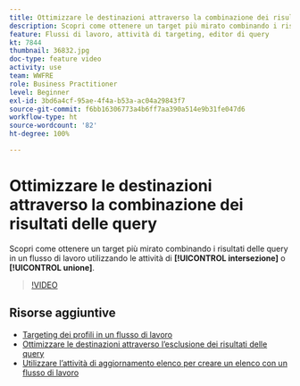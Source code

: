 ```yaml
---
title: Ottimizzare le destinazioni attraverso la combinazione dei risultati delle query
description: Scopri come ottenere un target più mirato combinando i risultati delle query in un flusso di lavoro utilizzando le attività di intersezione o di unione.
feature: Flussi di lavoro, attività di targeting, editor di query
kt: 7844
thumbnail: 36832.jpg
doc-type: feature video
activity: use
team: WWFRE
role: Business Practitioner
level: Beginner
exl-id: 3bd6a4cf-95ae-4f4a-b53a-ac04a29843f7
source-git-commit: f6bb16306773a4b6ff7aa390a514e9b31fe047d6
workflow-type: ht
source-wordcount: '82'
ht-degree: 100%

---
```


# Ottimizzare le destinazioni attraverso la combinazione dei risultati delle query

Scopri come ottenere un target più mirato combinando i risultati delle query in un flusso di lavoro utilizzando le attività di **[!UICONTROL intersezione]** o **[!UICONTROL unione]**.

>[!VIDEO](https://video.tv.adobe.com/v/36832?quality=12)

## Risorse aggiuntive

* [Targeting dei profili in un flusso di lavoro](/help/profile-management/target-profiles-in-a-workflow.md)
* [Ottimizzare le destinazioni attraverso l’esclusione dei risultati delle query](/help/process-management/refine-targets-by-excluding-query-results.md)
* [Utilizzare l’attività di aggiornamento elenco per creare un elenco con un flusso di lavoro](/help/process-management/use-the-update-list-activity.md)
